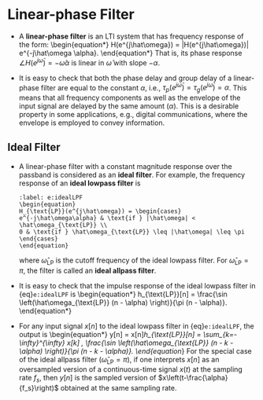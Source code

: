 # Linear-phase Filter
* A **linear-phase filter** is an LTI system that has frequency response 
  of the form:
  \begin{equation*}
  H(e^{j\hat\omega}) = |H(e^{j\hat\omega})| e^{-j\hat\omega \alpha}.
  \end{equation*}
  That is, its phase response  $\angle  H(e^{j\hat\omega}) = -
  \hat\omega \alpha$ is linear in $\hat\omega$ with slope $-\alpha$.

* It is easy to check that both the phase delay and group delay of a
  linear-phase filter are equal to the constant $\alpha$, i.e.,
  $\tau_p(e^{j\hat\omega}) = \tau_g(e^{j\hat\omega}) = \alpha$. This
  means that all frequency components as well as the envelope of the
  input signal are delayed by the same amount ($\alpha$). This is a
  desirable property in some applications, e.g., digital
  communications, where the envelope is employed to convey
  information.

## Ideal Filter
* A linear-phase filter with a constant magnitude response over the
  passband is considered as an **ideal filter**. For example, the
  frequency response of an **ideal lowpass filter** is 
  ```{math}
  :label: e:idealLPF
  \begin{equation}
  H_{\text{LP}}(e^{j\hat\omega}) = \begin{cases}
  e^{-j\hat\omega\alpha} & \text{if } |\hat\omega| <
  \hat\omega_{\text{LP}} \\
  0 & \text{if } \hat\omega_{\text{LP}} \leq |\hat\omega| \leq \pi
  \end{cases}
  \end{equation}
  ```
  where $\hat\omega_{\text{LP}}$ is the cutoff frequency of the
  ideal lowpass filter. For $\hat\omega_{\text{LP}} = \pi$, the filter
  is called an **ideal allpass filter**.

* It is easy to check that the impulse response of the ideal lowpass
  filter in {eq}`e:idealLPF` is
  \begin{equation*}
  h_{\text{LP}}[n] = \frac{\sin \left(\hat\omega_{\text{LP}} (n -
  \alpha) \right)}{\pi (n - \alpha)}.
  \end{equation*}

* For any input signal $x[n]$ to the ideal lowpass filter in
  {eq}`e:idealLPF`, the output is
  \begin{equation*}
  y[n] = x[n]*h_{\text{LP}}[n] 
  = \sum_{k=-\infty}^{\infty} x[k] \, \frac{\sin
  \left(\hat\omega_{\text{LP}} (n - k -
  \alpha) \right)}{\pi (n - k - \alpha)}.
  \end{equation*}
  For the special case of the ideal allpass filter
  ($\hat\omega_{\text{LP}} = \pi$), if one interprets $x[n]$ as an
  oversampled version of a continuous-time signal $x(t)$ at the
  sampling rate $f_s$, then $y[n]$ is the sampled version of
  $x\left(t-\frac{\alpha}{f_s}\right)$ obtained at the same sampling
  rate. 

